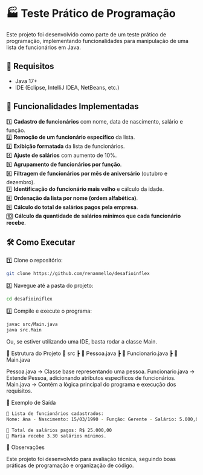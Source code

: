 # 🏭 Teste Prático de Programação

Este projeto foi desenvolvido como parte de um teste prático de programação, implementando funcionalidades para manipulação de uma lista de funcionários em Java.  

## 📌 Requisitos  

- Java 17+  
- IDE (Eclipse, IntelliJ IDEA, NetBeans, etc.)  

## 🚀 Funcionalidades Implementadas  

1️⃣ **Cadastro de funcionários** com nome, data de nascimento, salário e função.  
2️⃣ **Remoção de um funcionário específico** da lista.  
3️⃣ **Exibição formatada** da lista de funcionários.  
4️⃣ **Ajuste de salários** com aumento de 10%.  
5️⃣ **Agrupamento de funcionários por função**.  
6️⃣ **Filtragem de funcionários por mês de aniversário** (outubro e dezembro).  
7️⃣ **Identificação do funcionário mais velho** e cálculo da idade.  
8️⃣ **Ordenação da lista por nome (ordem alfabética)**.  
9️⃣ **Cálculo do total de salários pagos pela empresa**.  
🔟 **Cálculo da quantidade de salários mínimos que cada funcionário recebe**.  

## 🛠️ Como Executar  

1️⃣ Clone o repositório:  
```bash
git clone https://github.com/renanmello/desafioinflex
```
2️⃣ Navegue até a pasta do projeto:
```bash
cd desafioiniflex
```

3️⃣ Compile e execute o programa:
```bash
javac src/Main.java  
java src.Main
```
Ou, se estiver utilizando uma IDE, basta rodar a classe Main.

📂 Estrutura do Projeto
📂 src
 ┣ 📜 Pessoa.java
 ┣ 📜 Funcionario.java
 ┣ 📜 Main.java

 
Pessoa.java → Classe base representando uma pessoa.
Funcionario.java → Extende Pessoa, adicionando atributos específicos de funcionários.
Main.java → Contém a lógica principal do programa e execução dos requisitos.

📜 Exemplo de Saída
```bash
📌 Lista de funcionários cadastrados:
Nome: Ana - Nascimento: 15/03/1990 - Função: Gerente - Salário: 5.000,00  

📌 Total de salários pagos: R$ 25.000,00  
📌 Maria recebe 3.30 salários mínimos.  
```

📌 Observações

Este projeto foi desenvolvido para avaliação técnica, seguindo boas práticas de programação e organização de código.

